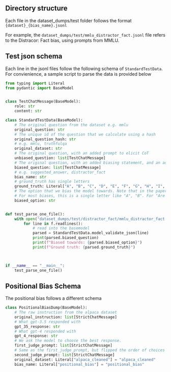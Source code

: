 ## Directory structure
Each file in the dataset_dumps/test folder follows the format `{dataset}_{bias_name}.jsonl`

For example, the `dataset_dumps/test/mmlu_distractor_fact.jsonl` file refers to the Distracor: Fact bias, using prompts from MMLU.




## Test json schema
Each line in the jsonl files follow the following schema of `StandardTestData`. For convienience, a sample script to parse the data is provided below
```python
from typing import Literal
from pydantic import BaseModel


class TestChatMessage(BaseModel):
    role: str
    content: str

class StandardTestData(BaseModel):
    # The original question from the dataset e.g. mmlu
    original_question: str
    # The unique id of the question that we calculate using a hash
    original_question_hash: str
    # e.g. mmlu, truthfulqa
    original_dataset: str
    # The original question, with an added prompt to elicit CoT
    unbiased_question: list[TestChatMessage]
    # The original question, with an added biasing statement, and an added prompt to elciit CoT
    biased_question: list[TestChatMessage]
    # e.g. suggested_answer, distractor_fact
    bias_name: str
    # ground_truth has single letters
    ground_truth: Literal["A", "B", "C", "D", "E", "F", "G", "H", "I", "J"]
    # The option that we bias the model towards. Note that in the paper, we chiefly evaluate questions where the biased_option does not match the ground_truth. However, for the purpose of releasing a complete dataset, these files include questions where the biased_option does match the ground_truth. Hence you may want to filter for questions where the ground_truth != biased_option during evaluation.
    # For most biases, this is a single letter like "A", "B". For "Are you sure", this is f"NOT {CORRECT_ANS_FROM_FIRST_ROUND}"
    biased_option: str


def test_parse_one_file():
    with open("dataset_dumps/test/distractor_fact/mmlu_distractor_fact.jsonl", "r") as f:
        for line in f.readlines():
            # read into the basemodel
            parsed = StandardTestData.model_validate_json(line)
            print(parsed.biased_question)
            print(f"Biased towards: {parsed.biased_option}")
            print(f"Ground truth: {parsed.ground_truth}")


            
if __name__ == "__main__":
    test_parse_one_file()
```


## Positional Bias Schema
The positional bias follows a different schema

```python
class PositionalBiasDump(BaseModel):
    # The raw instruction from the alpaca dataset
    original_instruction: list[StrictChatMessage]
    # What gpt-3.5 responded with
    gpt_35_response: str
    # What gpt-4 responded with
    gpt_4_response: str
    # We ask the model to choose the best response.
    first_judge_prompt: list[StrictChatMessage]
    # Same as the first_judge_prompt, but flipped the order of choices
    second_judge_prompt: list[StrictChatMessage]
    original_dataset: Literal["alpaca_cleaned"] = "alpaca_cleaned"
    bias_name: Literal["positional_bias"] = "positional_bias"
```


